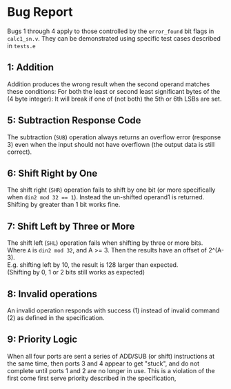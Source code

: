 # Bug Report

Bugs 1 through 4 apply to those controlled by the `error_found` bit flags in `calc1_sn.v`.
They can be demonstrated using specific test cases described in `tests.e`

## 1: Addition

Addition produces the wrong result when the second operand matches these conditions:
For both the least or second least significant bytes of the (4 byte integer):
It will break if one of (not both) the 5th or 6th LSBs are set.

## 5: Subtraction Response Code

The subtraction (`SUB`) operation always returns an overflow error (response 3) even when the input 
should not have overflown (the output data is still correct).

## 6: Shift Right by One

The shift right (`SHR`) operation fails to shift by one bit (or more specifically when 
`din2 mod 32 == 1`). Instead the un-shifted operand1 is returned.\
Shifting by greater than 1 bit works fine.

## 7: Shift Left by Three or More

The shift left (`SHL`) operation fails when shifting by three or more bits.\
Where `A` is `din2 mod 32`, and A >= 3. Then the results have an offset of 2^(A-3).\
E.g. shifting left by 10, the result is 128 larger than expected.\
(Shifting by 0, 1 or 2 bits still works as expected)

## 8: Invalid operations

An invalid operation responds with success (1) instead of invalid command (2) 
as defined in the specification.

## 9: Priority Logic

When all four ports are sent a series of ADD/SUB (or shift) instructions at the same time, 
then ports 3 and 4 appear to get "stuck", and do not complete until ports 1 and 2 are no longer
in use. This is a violation of the first come first serve priority described in the specification,
